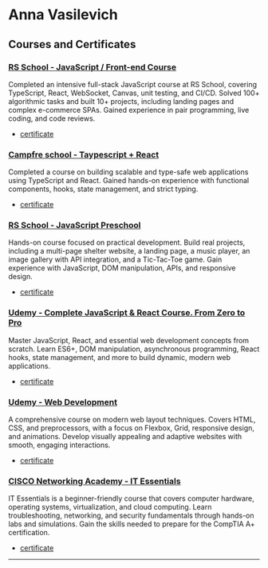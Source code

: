 # Anna Vasilevich

## Courses and Certificates

### [RS School - JavaScript / Front-end Course](https://rs.school/#about-school)

Completed an intensive full-stack JavaScript course at RS School, covering TypeScript, React, WebSocket, Canvas, unit testing, and CI/CD. Solved 100+ algorithmic tasks and built 10+ projects, including landing pages and complex e-commerce SPAs. Gained experience in pair programming, live coding, and code reviews.

- [certificate](RSschool-JS.pdf)

### [Campfre school - Taypescript + React](https://campfire-school.com/courses/polnyy-kurs-po-typescript-react)

Completed a course on building scalable and type-safe web applications using TypeScript and React. Gained hands-on experience with functional components, hooks, state management, and strict typing.

- [certificate](campfire-TS.pdf)

### [RS School - JavaScript Preschool](https://rs.school/#about-school)

Hands-on course focused on practical development. Build real projects, including a multi-page shelter website, a landing page, a music player, an image gallery with API integration, and a Tic-Tac-Toe game. Gain experience with JavaScript, DOM manipulation, APIs, and responsive design.

- [certificate](RSschool-JSPreSchool.pdf)

### [Udemy - Complete JavaScript & React Course. From Zero to Pro](https://www.udemy.com/course/javascript_full/?couponCode=ST11MT170325G2)

Master JavaScript, React, and essential web development concepts from scratch. Learn ES6+, DOM manipulation, asynchronous programming, React hooks, state management, and more to build dynamic, modern web applications.

- [certificate](udemy-jsReact.pdf)

### [Udemy - Web Development](https://www.udemy.com/course/webdeveloper/learn/lecture/43426868?start=0#content)

A comprehensive course on modern web layout techniques. Covers HTML, CSS, and preprocessors, with a focus on Flexbox, Grid, responsive design, and animations. Develop visually appealing and adaptive websites with smooth, engaging interactions.

- [certificate](udemy-webDev.pdf)

### [CISCO Networking Academy - IT Essentials](https://www.netacad.com/courses/it-essentials?courseLang=en-US)

IT Essentials is a beginner-friendly course that covers computer hardware, operating systems, virtualization, and cloud computing. Learn troubleshooting, networking, and security fundamentals through hands-on labs and simulations. Gain the skills needed to prepare for the CompTIA A+ certification.

- [certificate](cisco-itEssentials.pdf)

---

<!-- [Brooklyn Public Library](https://dzichonka.github.io/library/)

* A landing page for a Brooklyn Public Library that features a carousel slider in the 'About' section and a fade-in/fade-out effect for book cards in 'Favorites.' The site includes user registration and login modals, storing data in localStorage, as well as profile and subscription functionalities. -->
